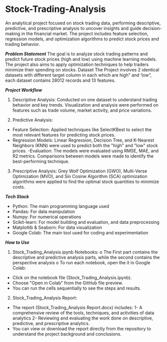 # Stock-Trading-Analysis
An analytical project focused on stock trading data, performing descriptive, predictive, and prescriptive analysis to uncover insights and guide decision-making in the financial market. The project includes feature selection, regression models, and optimization algorithms to predict stock prices and trading behavior.

_**Problem Statement**_
The goal is to analyze stock trading patterns and predict future stock prices (high and low) using machine learning models. The project also aims to apply optimization techniques to help traders minimize their spending on stocks.
Dataset
The Project involves 2 identical datasets with different target column in each which are high” and ‘low”, each dataset contains 28012 records and 13 features.
 
_**Project Workflow**_
1. Descriptive Analysis: Conducted on one dataset to understand trading behavior and key trends. Visualization and analysis were performed on features such as trade volume, market activity, and price variations.
   
2. Predictive Analysis: 
- Feature Selection: Applied techniques like SelectKBest to select the most relevant features for predicting stock prices. 
- Regression Models: Linear Regression, Decision Tree, and K-Nearest Neighbors (KNN) were used to predict both the "high" and "low" stock prices. 
-Evaluation: The models were evaluated using RMSE, MAE, and R2 metrics. Comparisons between models were made to identify the best-performing technique.

3. Prescriptive Analysis: Grey Wolf Optimization (GWO), Multi-Verse Optimization (MVO), and Sin Cosine Algorithm (SCA) optimization algorithms were applied to find the optimal stock quantities to minimize costs.

_**Tech Stack**_
- Python: The main programming language used
- Pandas: For data manipulation
- Numpy: For numerical operations
- Scikit-learn: For model building and evaluation, and data preprocessing
- Matplotlib & Seaborn: For data visualization
- Google Colab: The main tool used for coding and experimentation

_**How to Use**_
1.	Stock_Trading_Analysis.ipynb Notebooks:
o	The First part contains the descriptive and predictive analysis parts, while the second contains the perspective analysis 
o	To run each notebook, open the it in Google Colab:
- Click on the notebook file (Stock_Trading_Analysis.ipynb).
- Choose "Open in Colab" from the GitHub file preview.
- You can run the cells sequentially to see the steps and results.

2.	Stock_Trading_Analysis Report:
- The report (Stock_Trading_Analysis Report.docx) includes: 
1- A comprehensive review of the tools, techniques, and activities of data analytics
2- Reviewing and evaluating the work done on descriptive, predictive, and prescriptive analytics.
- You can view or download the report directly from the repository to understand the project background and conclusions.

